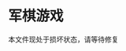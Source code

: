 # 军棋游戏

本文件现处于损坏状态，请等待修复

<!--**如何下载**

在main分支中直接下载zip压缩包，然后解压，双击exe文件便可游玩。

**游戏规则**

目前游戏仅支持单机游玩。两位玩家分别扮演不同阵营，在同一台电脑前轮流切换操作。

1. 视角操控

进入场景后，在部署与战斗阶段，用户可以通过长按鼠标右键，键盘WASD键来调整视角至合适的地方，以方便操作。

2. 部署

在战斗开始前可以先观察地图地形，再在其基础上进行兵牌部署。兵牌数量与吃子规则与经典军棋玩法一致，而兵牌行走分为普通道路（黑色）与铁路（红色）。在普通道路上一轮可以行走1步，在铁路上则可以行走5步。一轮只能选择单独行走普通道路或铁路，不能同时走。

3. 战斗

战争目标是夺取对方首都（军棋），或消灭对方有生力量逼迫对方投降。

**特别注意**

由于现在开发程度有限，一方玩家切换至另一方玩家是瞬时完成的。也就是说，如果一方玩家一直注视电脑吃子，那么轮换到另一方时对方兵牌会立即显示，导致对方部署暴露。因此麻烦玩家在现阶段留意一下。

**联合制作人**

lmy, yyh, zyy

**制作阶段**

2021-07-13 Beta1.0.0 单机模式开发完成

2022-04-19 Beta1.0.1 可执行文件

目前尚在制作中，敬请期待-->
